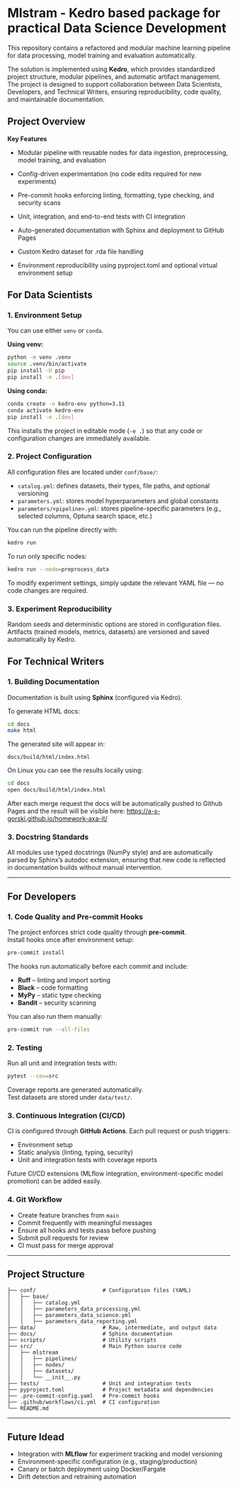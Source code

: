 # Mlstram - Kedro based package for practical Data Science Development

This repository contains a refactored and modular machine learning pipeline for data processing, model training and evaluation automatically.


The solution is implemented using **Kedro**, which provides standardized project structure, modular pipelines, and automatic artifact management. The project is designed to support collaboration between Data Scientists, Developers, and Technical Writers, ensuring reproducibility, code quality, and maintainable documentation.

## Project Overview

**Key Features**

- Modular pipeline with reusable nodes for data ingestion, preprocessing, model training, and evaluation

- Config-driven experimentation (no code edits required for new experiments)

- Pre-commit hooks enforcing linting, formatting, type checking, and security scans

- Unit, integration, and end-to-end tests with CI integration

- Auto-generated documentation with Sphinx and deployment to GitHub Pages

- Custom Kedro dataset for .rda file handling

- Environment reproducibility using pyproject.toml and optional virtual environment setup


## For Data Scientists

### 1. Environment Setup
You can use either `venv` or `conda`.

**Using venv:**

```bash
python -m venv .venv
source .venv/bin/activate
pip install -U pip
pip install -e .[dev]
```

**Using conda:**
```bash
conda create -n kedro-env python=3.11
conda activate kedro-env
pip install -e .[dev]
```

This installs the project in editable mode (`-e .`) so that any code or configuration changes are immediately available.


### 2. Project Configuration
All configuration files are located under `conf/base/`:

- `catalog.yml`: defines datasets, their types, file paths, and optional versioning  
- `parameters.yml`: stores model hyperparameters and global constants  
- `parameters/<pipeline>.yml`: stores pipeline-specific parameters (e.g., selected columns, Optuna search space, etc.)

You can run the pipeline directly with:
```bash
kedro run
```

To run only specific nodes:
```bash
kedro run --node=preprocess_data
```

To modify experiment settings, simply update the relevant YAML file — no code changes are required.

### 3. Experiment Reproducibility
Random seeds and deterministic options are stored in configuration files.  
Artifacts (trained models, metrics, datasets) are versioned and saved automatically by Kedro.


## For Technical Writers

### 1. Building Documentation
Documentation is built using **Sphinx** (configured via Kedro).

To generate HTML docs:
```bash
cd docs
make html
```

The generated site will appear in:
```
docs/build/html/index.html
```

On Linux you can see the results locally using:
```bash
cd docs
open docs/build/html/index.html
```

After each merge request the docs will be automatically pushed to Github Pages and the result will be visible here:
https://a-s-gorski.github.io/homework-axa-it/



### 3. Docstring Standards
All modules use typed docstrings (NumPy style) and are automatically parsed by Sphinx’s autodoc extension, ensuring that new code is reflected in documentation builds without manual intervention.

---


## For Developers

### 1. Code Quality and Pre-commit Hooks
The project enforces strict code quality through **pre-commit**.  
Install hooks once after environment setup:

```bash
pre-commit install
```

The hooks run automatically before each commit and include:
- **Ruff** – linting and import sorting  
- **Black** – code formatting  
- **MyPy** – static type checking  
- **Bandit** – security scanning  

You can also run them manually:
```bash
pre-commit run --all-files
```

### 2. Testing
Run all unit and integration tests with:
```bash
pytest --cov=src
```

Coverage reports are generated automatically.  
Test datasets are stored under `data/test/`.

### 3. Continuous Integration (CI/CD)
CI is configured through **GitHub Actions**. Each pull request or push triggers:
- Environment setup  
- Static analysis (linting, typing, security)  
- Unit and integration tests with coverage reports  

Future CI/CD extensions (MLflow integration, environment-specific model promotion) can be added easily.

### 4. Git Workflow
- Create feature branches from `main`  
- Commit frequently with meaningful messages  
- Ensure all hooks and tests pass before pushing  
- Submit pull requests for review
- CI must pass for merge approval

---

## Project Structure

```
├── conf/                     # Configuration files (YAML)
│   ├── base/
│   │   ├── catalog.yml
│   │   ├── parameters_data_processing.yml
│   │   ├── parameters_data_science.yml
│   │   ├── parameters_data_reporting.yml
├── data/                     # Raw, intermediate, and output data
├── docs/                     # Sphinx documentation
├── scripts/                  # Utility scripts
├── src/                      # Main Python source code
│   ├── mlstream
│   │   ├── pipelines/
│   │   ├── nodes/
│   │   ├── datasets/
│   │   └── __init__.py
├── tests/                    # Unit and integration tests
├── pyproject.toml            # Project metadata and dependencies
├── .pre-commit-config.yaml   # Pre-commit hooks
├── .github/workflows/ci.yml  # CI configuration
└── README.md
```

---

## Future Idead
- Integration with **MLflow** for experiment tracking and model versioning  
- Environment-specific configuration (e.g., staging/production)  
- Canary or batch deployment using Docker/Fargate  
- Drift detection and retraining automation  
